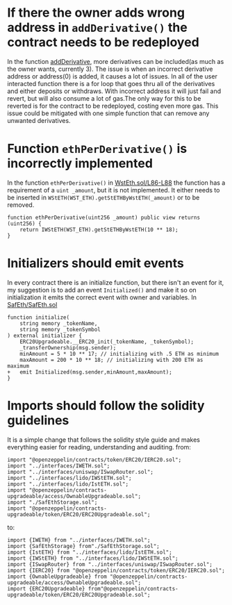 # If there the owner adds wrong address in `addDerivative()` the contract needs to be redeployed
In the function [addDerivative](https://github.com/code-423n4/2023-03-asymmetry/blob/main/contracts/SafEth/SafEth.sol#L182), more derivatives can be included(as much as the owner wants, currently 3). The issue is when an incorrect derivative address or address(0) is added, it causes a lot of issues. In all of the user interacted function there is a for loop that goes thru all of the derivatives and either deposits or withdraws. With incorrect address it will just fail and revert, but will also consume a lot of gas.The only way for this to be reverted is for the contract to be redeployed, costing even more gas. 
This issue could be mitigated with one simple function that can remove any unwanted derivatives.

# Function `ethPerDerivative()` is incorrectly implemented 
In the function `ethPerDerivative()` in [WstEth.sol/L86-L88](https://github.com/code-423n4/2023-03-asymmetry/blob/main/contracts/SafEth/derivatives/WstEth.sol#L86-L88) the function has a requirement of a `uint _amount`, but it is not implemented. It either needs to be inserted in `WStETH(WST_ETH).getStETHByWstETH(_amount)` or to be removed.

    function ethPerDerivative(uint256 _amount) public view returns (uint256) {
        return IWStETH(WST_ETH).getStETHByWstETH(10 ** 18);
    }

# Initializers should emit events 
In every contract there is an initialize function, but there isn't an event for it, my suggestion is to add an event `Initialized()` and make it so on initialization it emits the correct event with owner and variables.
In [SafEth/SafEth.sol](https://github.com/code-423n4/2023-03-asymmetry/blob/main/contracts/SafEth/SafEth.sol#L48)

    function initialize(
        string memory _tokenName,
        string memory _tokenSymbol
    ) external initializer {
        ERC20Upgradeable.__ERC20_init(_tokenName, _tokenSymbol);
        _transferOwnership(msg.sender);
        minAmount = 5 * 10 ** 17; // initializing with .5 ETH as minimum
        maxAmount = 200 * 10 ** 18; // initializing with 200 ETH as maximum
    +   emit Initialized(msg.sender,minAmount,maxAmount);
    }


# Imports should follow the solidity guidelines 
It is a simple change that follows the solidity style guide and makes everything easier for reading, understanding and auditing.
from:

    import "@openzeppelin/contracts/token/ERC20/IERC20.sol";
    import "../interfaces/IWETH.sol";
    import "../interfaces/uniswap/ISwapRouter.sol";
    import "../interfaces/lido/IWStETH.sol";
    import "../interfaces/lido/IstETH.sol";
    import "@openzeppelin/contracts-upgradeable/access/OwnableUpgradeable.sol";
    import "./SafEthStorage.sol";
    import "@openzeppelin/contracts-upgradeable/token/ERC20/ERC20Upgradeable.sol";
to:

    import {IWETH} from "../interfaces/IWETH.sol";
    import {SafEthStorage} from"./SafEthStorage.sol";
    import {IstETH} from "../interfaces/lido/IstETH.sol";
    import {IWStETH} from "../interfaces/lido/IWStETH.sol";
    import {ISwapRouter} from "../interfaces/uniswap/ISwapRouter.sol";
    import {IERC20} from "@openzeppelin/contracts/token/ERC20/IERC20.sol";
    import {OwnableUpgradeable} from "@openzeppelin/contracts-upgradeable/access/OwnableUpgradeable.sol";
    import {ERC20Upgradeable} from"@openzeppelin/contracts-upgradeable/token/ERC20/ERC20Upgradeable.sol";

